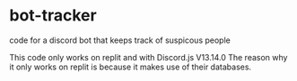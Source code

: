 # bot-tracker
code for a discord bot that keeps track of suspicous people

This code only works on replit and with Discord.js V13.14.0
The reason why it only works on replit is because it makes use of their databases.
